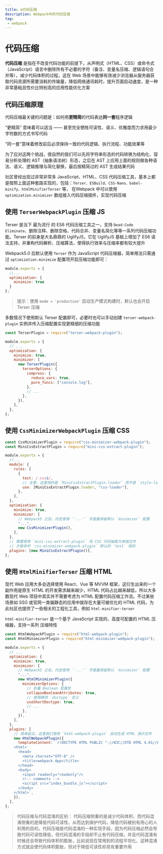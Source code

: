 ```yaml
---
title: ⚙️代码压缩
description: Webpack中的代码压缩
tag:
 - webpack
---
```


# 代码压缩

**代码压缩** 是指在不改变代码功能的前提下，从声明式（HTML、CSS）或命令式（JavaScript）语言中删除所有不必要的字符（备注、变量名压缩、逻辑语句合并等），减少代码体积的过程，这在 Web 场景中能够有效减少浏览器从服务器获取代码资源所需要消耗的传输量，降低网络通讯耗时，提升页面启动速度，是一种非常基础且性价比特别高的应用性能优化方案

## 代码压缩原理

代码压缩最关键的问题是：如何用**更精简**的代码表达**同一套**程序逻辑

“更精简” 意味着可以适当 —— 甚至完全牺牲可读性、语义、优雅度而力求用最少字符数的方式书写代码

“同一套”意味着修改前后必须保持一致的代码逻辑、执行流程、功能效果等

为了应对这两个挑战，很自然的我们可以先将字符串形态的代码转换为结构化、容易分析处理的 AST（抽象语法树）形态，之后在 AST 上应用上面的规则做各种语法、语义、逻辑推理与简化替换，最后按精简过的 AST 生成结果代码

社区曾经出现过非常非常多 JavaScript、HTML、CSS 代码压缩工具，基本上都是按照上面这种套路实现的，包括：`Terser、ESBuild、CSS-Nano、babel-minify、htmlMinifierTerser` 等， 在Webpack 中可以使用 `optimization.minimizer` 数组接入代码压缩插件，实现代码压缩

## 使用 `TerserWebpackPlugin` 压缩 JS

Terser 是当下 最为流行 的 ES6 代码压缩工具之一，支持 `Dead-Code Eliminate`、删除注释、删除空格、代码合并、变量名简化等等一系列代码压缩功能。Terser 的前身是大名鼎鼎的 UglifyJS，它在 UglifyJS 基础上增加了 ES6 语法支持，并重构代码解析、压缩算法，使得执行效率与压缩率都有较大提升

Webpack5.0 后默认使用 `Terser` 作为 JavaScript 代码压缩器，简单用法只需通过 `optimization.minimize` 配置项开启压缩功能即可：
```js
module.exports = {
  //...
  optimization: {
    minimize: true
  }
};
```
> 提示：使用 `mode = 'production'` 启动生产模式构建时，默认也会开启 Terser 压缩

多数情况下使用默认 Terser 配置即可，必要时也可以手动创建 `terser-webpack-plugin` 实例并传入压缩配置实现更精细的压缩功能
```js
const TerserPlugin = require("terser-webpack-plugin");

module.exports = {
  // ...
  optimization: {
    minimize: true,
    minimizer: [
      new TerserPlugin({
        terserOptions: {
          compress: {
            reduce_vars: true,
            pure_funcs: ["console.log"],
          },
          // ...
        },
      }),
    ],
  },
};
```

## 使用 `CssMinimizerWebpackPlugin` 压缩 CSS

```js
const CssMinimizerPlugin = require("css-minimizer-webpack-plugin");
const MiniCssExtractPlugin = require("mini-css-extract-plugin");

module.exports = {
  //...
  module: {
    rules: [
      {
        test: /.css$/,
        // 注意，这里用的是 `MiniCssExtractPlugin.loader` 而不是 `style-loader`
        use: [MiniCssExtractPlugin.loader, "css-loader"],
      },
    ],
  },
  optimization: {
    minimize: true,
    minimizer: [
      // Webpack5 之后，约定使用 `'...'` 字面量保留默认 `minimizer` 配置
      "...",
      new CssMinimizerPlugin(),
    ],
  },
  // 需要使用 `mini-css-extract-plugin` 将 CSS 代码抽取为单独文件
  // 才能命中 `css-minimizer-webpack-plugin` 默认的 `test` 规则
  plugins: [new MiniCssExtractPlugin()],
};
```

## 使用 `HtmlMinifierTerser` 压缩 HTML

现代 Web 应用大多会选择使用 React、Vue 等 MVVM 框架，这衍生出来的一个副作用是原生 HTML 的开发需求越来越少，HTML 代码占比越来越低，所以大多数现代 Web 项目中其实并不需要考虑为 HTML 配置代码压缩工作流。不过某些场景如 SSG 或官网一类偏静态的应用中就存在大量可被优化的 HTML 代码，为此社区也提供了一些相关的工程化工具，例如 `html-minifier-terser`

`html-minifier-terser` 是一个基于 JavaScript 实现的、高度可配置的 HTML 压缩器，支持一系列 压缩特性

```js
const HtmlWebpackPlugin = require("html-webpack-plugin");
const HtmlMinimizerPlugin = require("html-minimizer-webpack-plugin");

module.exports = {
  // ...
  optimization: {
    minimize: true,
    minimizer: [
      // Webpack5 之后，约定使用 `'...'` 字面量保留默认 `minimizer` 配置
      "...",
      new HtmlMinimizerPlugin({
        minimizerOptions: {
          // 折叠 Boolean 型属性
          collapseBooleanAttributes: true,
          // 使用精简 `doctype` 定义
          useShortDoctype: true,
          // ...
        },
      }),
    ],
  },
  plugins: [
    // 简单起见，这里我们使用 `html-webpack-plugin` 自动生成 HTML 演示文件
    new HtmlWebpackPlugin({
      templateContent: `<!DOCTYPE HTML PUBLIC "-//W3C//DTD HTML 4.01//EN" "http://www.w3.org/TR/html4/strict.dtd">
    <html>
      <head>
        <meta charset="UTF-8" />
        <title>webpack App</title>
      </head>
      <body>
        <input readonly="readonly"/>
        <!-- comments -->
        <script src="index_bundle.js"></script>
      </body>
    </html>`,
    }),
  ],
};
```

> 代码压缩与代码混淆的区别：
> 代码压缩侧重的是减少代码体积，而代码混淆侧重的是降低代码可读性，从而达到保护代码，降低代码被别有用心的人利用的目的。代码压缩是代码混淆的一种实现手段，因为代码压缩必然会导致代码可读性降低，但代码混淆的手段却不止有代码压缩，并且代码混淆有时候还会导致代码体积的膨胀，比如说现在常用到的流程平坦化，这种混淆方式就会使代码体积膨胀，但对于降低可读性却具有重要作用